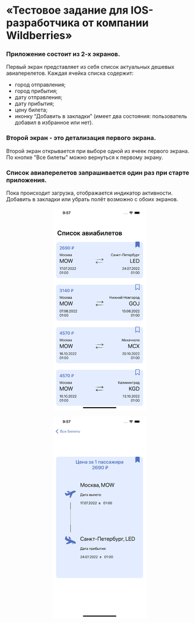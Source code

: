 # «Тестовое задание для IOS-разработчика от компании Wildberries»

### Приложение состоит из 2-х экранов.
Первый экран представляет из себя список актуальных дешевых авиаперелетов.
Каждая ячейка списка содержит:
- город отправления;
- город прибытия;
- дату отправления;
- дату прибытия;
- цену билета;
- иконку “Добавить в закладки” (имеет два состояния: пользователь добавил в избранное или нет).

### Второй экран - это детализация первого экрана.
Второй экран открывается при выборе одной из ячеек первого экрана. По кнопке "Все билеты" можно вернуться к первому экрану.

### Список авиаперелетов запрашивается один раз при старте приложения. 
Пока происходит загрузка, отображается индикатор активности.
Добавить в закладки или убрать полёт возможно с обоих экранов.

<p align="center" width="50%">
    <img width="50%" src="./Simulator Screen Shot - iPhone 13 Pro Max1.png"> 
  </p>

<p align="center" width="50%">
    <img width="50%" src="./Simulator Screen Shot - iPhone 13 Pro Max2.png"> 
  </p>
